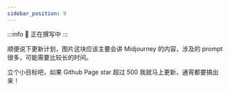 ```yaml
---
sidebar_position: 9
---
```

<head>
  <script defer="defer" src="https://embed.trydyno.com/embedder.js"></script>
  <link href="https://embed.trydyno.com/embedder.css" rel="stylesheet" />
</head>


:::info 🚧 
正在撰写中
:::

顺便说下更新计划，图片这块应该主要会讲 Midjourney 的内容，涉及的 prompt 很多，可能需要比较长的时间。

立个小目标吧，如果 Github Page star 超过 500 我就马上更新，通宵都要搞出来！

